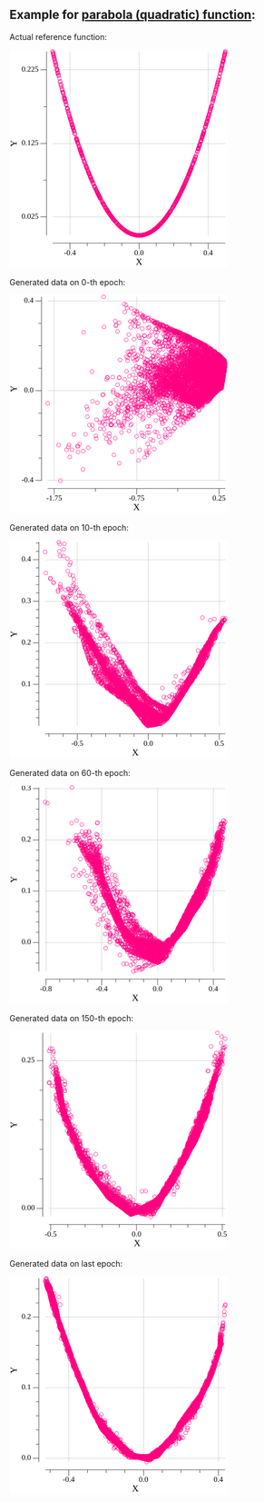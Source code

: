 ## Example for [parabola (quadratic) function](https://en.wikipedia.org/wiki/Quadratic_function):

Actual reference function:

![Reference function](output/reference_function.png)

Generated data on 0-th epoch:

![Generated data on 0-th epoch](output/gen_reference_func_0.png)

Generated data on 10-th epoch:

![Generated data on 10-th epoch](output/gen_reference_func_10.png)

Generated data on 60-th epoch:

![Generated data on 60-th epoch](output/gen_reference_func_60.png)

Generated data on 150-th epoch:

![Generated data on 150-th epoch](output/gen_reference_func_150.png)

Generated data on last epoch:

![Generated data on last epoch](output/gen_reference_func_final.png)